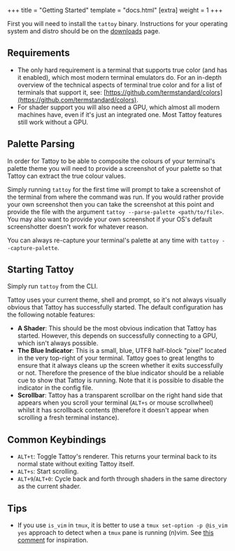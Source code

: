 +++
title = "Getting Started"
template = "docs.html"
[extra]
weight = 1
+++

First you will need to install the `tattoy` binary. Instructions for your operating system and distro
should be on the [downloads](/download) page.

## Requirements
* The only hard requirement is a terminal that supports true color (and has it enabled), which most modern terminal emulators do. For an in-depth overview of the technical aspects of terminal true color and for a list of terminals that support it, see: [https://github.com/termstandard/colors](https://github.com/termstandard/colors).
* For shader support you will also need a GPU, which almost all modern machines have, even if it's just an integrated one. Most Tattoy features still work without a GPU.

## Palette Parsing
In order for Tattoy to be able to composite the colours of your terminal's palette theme you will need
to provide a screenshot of your palette so that Tattoy can extract the true colour values.

Simply running `tattoy` for the first time will prompt to take a screenshot of the terminal from where
the command was run. If you would rather provide your own screenshot then you can take the screenshot
at this point and provide the file with the argument `tattoy --parse-palette <path/to/file>`. You may also
want to provide your own screenshot if your OS's default screenshotter doesn't work for whatever reason.

You can always re-capture your terminal's palette at any time with `tattoy --capture-palette`.

## Starting Tattoy
Simply run `tattoy` from the CLI.

Tattoy uses your current theme, shell and prompt, so it's not always visually obvious that Tattoy has successfully started. The default configuration has the following notable features:
* **A Shader**: This should be the most obvious indication that Tattoy has started. However, this depends
on successfully connecting to a GPU, which isn't always possible.
* **The Blue Indicator**: This is a small, blue, UTF8 half-block "pixel" located in the very top-right of your
terminal. Tattoy goes to great lengths to ensure that it always cleans up the screen whether it exits successfully or not. Therefore the presence of the blue indicator should be a reliable cue to show that Tattoy is running. Note that it is possible to disable the indicator in the config file.
* **Scrollbar**: Tattoy has a transparent scrollbar on the right hand side that appears when you scroll your terminal (`ALT+s` or mouse scrollwheel) whilst it has scrollback contents (therefore it doesn't appear when scrolling a fresh terminal instance).

## Common Keybindings
* `ALT+t`: Toggle Tattoy's renderer. This returns your terminal back to its normal state without exiting Tattoy itself.
* `ALT+s`: Start scrolling.
* `ALT+9`/`ALT+0`: Cycle back and forth through shaders in the same directory as the current shader.

## Tips
* If you use `is_vim` in `tmux`, it is better to use a `tmux set-option -p @is_vim yes` approach to detect when a `tmux` pane is running (n)vim. See [this comment](https://github.com/christoomey/vim-tmux-navigator/issues/295#issuecomment-1123455337) for inspiration.
